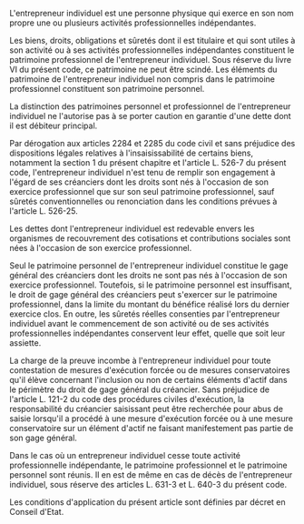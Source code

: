 L'entrepreneur individuel est une personne physique qui exerce en son nom propre une ou plusieurs activités professionnelles indépendantes.

Les biens, droits, obligations et sûretés dont il est titulaire et qui sont utiles à son activité ou à ses activités professionnelles indépendantes constituent le patrimoine professionnel de l'entrepreneur individuel. Sous réserve du livre VI du présent code, ce patrimoine ne peut être scindé. Les éléments du patrimoine de l'entrepreneur individuel non compris dans le patrimoine professionnel constituent son patrimoine personnel.

La distinction des patrimoines personnel et professionnel de l'entrepreneur individuel ne l'autorise pas à se porter caution en garantie d'une dette dont il est débiteur principal.

Par dérogation aux articles 2284 et 2285 du code civil et sans préjudice des dispositions légales relatives à l'insaisissabilité de certains biens, notamment la section 1 du présent chapitre et l'article L. 526-7 du présent code, l'entrepreneur individuel n'est tenu de remplir son engagement à l'égard de ses créanciers dont les droits sont nés à l'occasion de son exercice professionnel que sur son seul patrimoine professionnel, sauf sûretés conventionnelles ou renonciation dans les conditions prévues à l'article L. 526-25.

Les dettes dont l'entrepreneur individuel est redevable envers les organismes de recouvrement des cotisations et contributions sociales sont nées à l'occasion de son exercice professionnel.

Seul le patrimoine personnel de l'entrepreneur individuel constitue le gage général des créanciers dont les droits ne sont pas nés à l'occasion de son exercice professionnel. Toutefois, si le patrimoine personnel est insuffisant, le droit de gage général des créanciers peut s'exercer sur le patrimoine professionnel, dans la limite du montant du bénéfice réalisé lors du dernier exercice clos. En outre, les sûretés réelles consenties par l'entrepreneur individuel avant le commencement de son activité ou de ses activités professionnelles indépendantes conservent leur effet, quelle que soit leur assiette.

La charge de la preuve incombe à l'entrepreneur individuel pour toute contestation de mesures d'exécution forcée ou de mesures conservatoires qu'il élève concernant l'inclusion ou non de certains éléments d'actif dans le périmètre du droit de gage général du créancier. Sans préjudice de l'article L. 121-2 du code des procédures civiles d'exécution, la responsabilité du créancier saisissant peut être recherchée pour abus de saisie lorsqu'il a procédé à une mesure d'exécution forcée ou à une mesure conservatoire sur un élément d'actif ne faisant manifestement pas partie de son gage général.

Dans le cas où un entrepreneur individuel cesse toute activité professionnelle indépendante, le patrimoine professionnel et le patrimoine personnel sont réunis. Il en est de même en cas de décès de l'entrepreneur individuel, sous réserve des articles L. 631-3 et L. 640-3 du présent code.

Les conditions d'application du présent article sont définies par décret en Conseil d'Etat.
